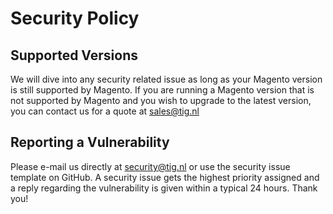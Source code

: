 # Security Policy

## Supported Versions

We will dive into any security related issue as long as your Magento version is still supported by Magento. If you are running a Magento version that is not supported by Magento and you wish to upgrade to the latest version, you can contact us for a quote at sales@tig.nl

## Reporting a Vulnerability

Please e-mail us directly at security@tig.nl or use the security issue template on GitHub.
A security issue gets the highest priority assigned and a reply regarding the vulnerability is given within a typical 24 hours. Thank you!
